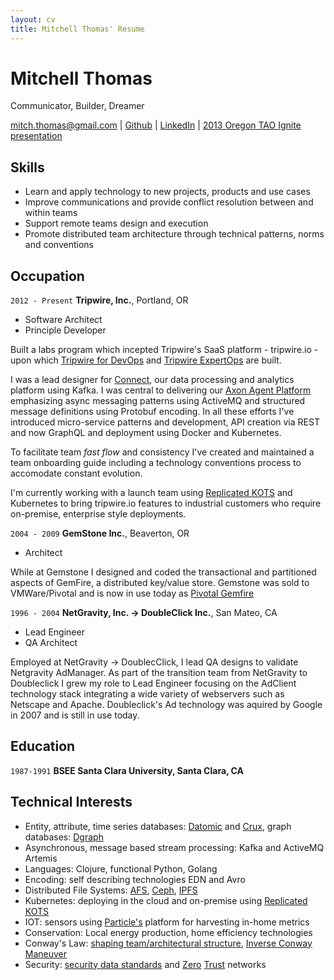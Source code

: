 ```yaml
---
layout: cv
title: Mitchell Thomas' Resume
---
```

# Mitchell Thomas
Communicator, Builder, Dreamer

<div id="webaddress">
<a href="mailto:mitch.thomas@gmail.com">mitch.thomas@gmail.com</a>
| <a href="http://github.com/MitchellJThomas">Github</a> | <a href="https://www.linkedin.com/in/mitch-thomas-7b7644/">LinkedIn</a> | <a href="https://www.youtube.com/watch?v=G2c5VY_IIU4">2013 Oregon TAO Ignite presentation</a>
</div>

## Skills
  -  Learn and apply technology to new projects, products and use cases
  -  Improve communications and provide conflict resolution between and within teams
  -  Support remote teams design and execution
  -  Promote distributed team architecture through technical patterns, norms and conventions

## Occupation

`2012 - Present`
__Tripwire, Inc.__, Portland, OR

 - Software Architect
 - Principle Developer

Built a labs program which incepted Tripwire's SaaS platform -
tripwire.io - upon which <a href="https://www.tripwire.com/products/tripwire-for-devops">Tripwire for
DevOps</a> and <a
href="https://www.tripwire.com/products/tripwire-expertops">Tripwire
ExpertOps</a> are built.

I was a lead designer for <a
href="https://www.tripwire.com/products/tripwire-connect">Connect</a>,
our data processing and analytics platform using Kafka. I was central
to delivering our <a
href="https://www.tripwire.com/products/tripwire-enterprise/tripwire-axon-agent-platform-support-register/">Axon
Agent Platform</a> emphasizing async messaging patterns using ActiveMQ
and structured message definitions using Protobuf encoding. In all
these efforts I've introduced micro-service patterns and development,
API creation via REST and now GraphQL and deployment using Docker and
Kubernetes.

To facilitate team _fast flow_ and consistency I've created and
maintained a team onboarding guide including a technology conventions
process to accomodate constant evolution.

I'm currently working with a launch team using <a href="https://kots.io/">Replicated KOTS</a> and Kubernetes to bring
tripwire.io features to industrial customers who require on-premise, enterprise style deployments.

`2004 - 2009`
__GemStone Inc.__, Beaverton, OR

 - Architect

While at Gemstone I designed and coded the transactional and
partitioned aspects of GemFire, a distributed key/value store.
Gemstone was sold to VMWare/Pivotal and is now in use today as <a
href="https://www.vmware.com/products/pivotal-gemfire.html">Pivotal
Gemfire</a>

`1996 - 2004`
__NetGravity, Inc. -> DoubleClick Inc.__, San Mateo, CA

 - Lead Engineer
 - QA Architect

Employed at NetGravity -> DoublecClick, I lead QA designs to
validate Netgravity AdManager. As part of the transition team
from NetGravity to Doubleclick I grew my role to Lead Engineer focusing
on the AdClient technology stack integrating a wide variety of
webservers such as Netscape and Apache.  Doubleclick's Ad technology
was aquired by Google in 2007 and is still in use today.

## Education

`1987-1991`
__BSEE Santa Clara University, Santa Clara, CA__

## Technical Interests

- Entity, attribute, time series databases: <a
  href="https://www.datomic.com/">Datomic</a> and <a
  href="https://opencrux.com/">Crux</a>, graph databases: <a href="https://github.com/dgraph-io/dgraph">Dgraph</a>
- Asynchronous, message based stream processing: Kafka and ActiveMQ Artemis
- Languages: Clojure, functional Python, Golang
- Encoding: self describing technologies EDN and Avro
- Distributed File Systems: <a href="https://www.openafs.org/">AFS</a>, <a href="https://ceph.io/">Ceph</a>, <a href="https://www.ipfs.com/">IPFS</a>
- Kubernetes: deploying in the cloud and on-premise using <a href="https://kots.io/">Replicated KOTS</a>
- IOT: sensors using <a href="https://www.particle.io/">Particle's<a/> platform for harvesting in-home metrics
- Conservation: Local energy production, home efficiency technologies
- Conway's Law: <a href="https://teamtopologies.com/">shaping
  team/architectural structure</a>, <a
  href="https://www.thoughtworks.com/radar/techniques/inverse-conway-maneuver">Inverse Conway Maneuver</a>
- Security: <a href="https://opencybersecurityalliance.org/">security data standards</a> and <a href="https://nvlpubs.nist.gov/nistpubs/SpecialPublications/NIST.SP.800-207-draft2.pdf">Zero</a> <a href="https://www.hashicorp.com/resources/how-zero-trust-networking/">Trust</a> networks


<!-- ### Footer

Last updated: April 2020 -->
